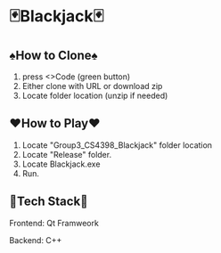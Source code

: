 # **:black_joker:Blackjack:black_joker:**

## :spades:How to Clone:spades:
1. press <>Code (green button)
2. Either clone with URL or download zip
3. Locate folder location (unzip if needed)


## :hearts:How to Play:hearts:
1. Locate "Group3_CS4398_Blackjack" folder location
2. Locate "Release" folder.
3. Locate Blackjack.exe
4. Run.

## :floppy_disk:Tech Stack:floppy_disk:
Frontend: Qt Framweork

Backend: C++
